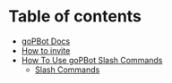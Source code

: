 # Table of contents

* [goPBot Docs](README.md)
* [How to invite](how-to-invite.md)
* [How To Use goPBot Slash Commands](how-to-use-gopbot-slash-commands/README.md)
  * [Slash Commands](how-to-use-gopbot-slash-commands/hypixel-slash-commands.md)

